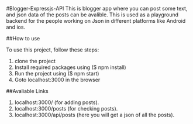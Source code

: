 #Blogger-Expressjs-API
This is blogger app where you can post some text, and json data of the posts can be avalible. This is used as a playground backend for the people working on Json in different platforms like Android and ios.

##How to use

To use this project, follow these steps:

1. clone the project
2. Install required packages using ($ npm install)
3. Run the project using ($ npm start)
4. Goto localhost:3000 in the browser

##Avaliable Links

1. localhost:3000/ (for adding posts).
2. localhost:3000/posts (for checking posts).
3. localhost:3000/api/posts (here you will get a json of all the posts).
